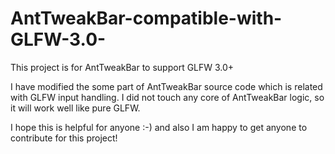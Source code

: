 AntTweakBar-compatible-with-GLFW-3.0-
=====================================

This project is for AntTweakBar to support GLFW 3.0+

I have modified the some part of AntTweakBar source code which is related with GLFW input handling.
I did not touch any core of AntTweakBar logic, so it will work well like pure GLFW.

I hope this is helpful for anyone :-)
and also I am happy to get anyone to contribute for this project!
